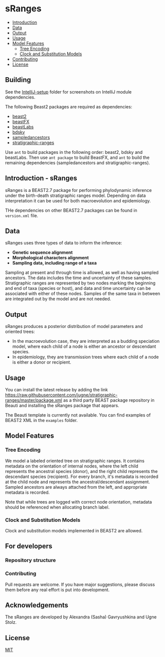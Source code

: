 # sRanges

- [Introduction](#introduction)
- [Data](#data)
- [Output](#output)
- [Usage](#usage)
- [Model Features](#model-features)
  - [Tree Encoding](#tree-encoding)
  - [Clock and Substitution Models](#clock-and-substitution-models)
- [Contributing](#contributing)
- [License](#license)

## Building

See the [IntelliJ-setup](IntelliJ-setup) folder for screenshots on IntelliJ module dependencies.

The following Beast2 packages are required as dependencies:
- [beast2](https://github.com/CompEvol/beast2)
- [beastFX](https://github.com/CompEvol/BeastFX)
- [beastLabs](https://github.com/BEAST2-Dev/BEASTLabs) 
- [bdsky](https://github.com/BEAST2-Dev/bdsky)
- [sampledancestors](https://github.com/CompEvol/sampled-ancestors) 
- [stratigraphic-ranges](https://github.com/jugne/stratigraphic-ranges)

Use `ant` to build packages in the following order: beast2, bdsky and beastLabs. 
Then use `ant package` to build BeastFX, and `ant` to build the remaining dependencies (sampledancestors and stratigraphic-ranges).

## Introduction - sRanges

sRanges is a BEAST2.7 package for performing phylodynamic inference under the birth-death stratigraphic ranges model. Depending on data interpretation it can be used for both macroevolution and epidemiology.

THe dependencies on other BEAST2.7 packages can be found in `version.xml` file.

## Data

sRanges uses three types of data to inform the inference:

- **Genetic sequence alignment**
- **Morphological characters alignment**
- **Sampling data, including range of a taxa**

Sampling at present and through time is allowed, as well as having sampled ancestors. The data includes the time and uncertainty of these samples. Stratigraphic ranges are represented by two nodes marking the beginning and end of taxa (species or host), and data and time uncertainty can be associated with either of these nodes. Samples of the same taxa in between are integrated out by the model and are not needed.

## Output

sRanges produces a posterior distribution of model parameters and oriented trees:

- In the macroevolution case, they are interpreted as a budding speciation model, where each child of a node is either an ancestor or descendant species.
- In epidemiology, they are transmission trees where each child of a node is either a donor or recipient.

## Usage

You can install the latest release by adding the link https://raw.githubusercontent.com/jugne/stratigraphic-ranges/master/package.xml as a third party BEAST package repository in Beauti and installing the sRanges package that appears. 

The Beauti template is currently not available. You can find examples of BEAST2 XML in the `examples` folder.

## Model Features

### Tree Encoding

We model a labeled oriented tree on stratigraphic ranges. It contains metadata on the orientation of internal nodes, where the left child represents the ancestral species (donor), and the right child represents the descendant species (recipient). For every branch, it's metadata is recorded at the child node and represents the ancestral/descendant assignment. Sampled ancestors are always attached from the left, and appropriate metadata is recorded.

Note that while trees are logged with correct node orientation, metadata should be referenced when allocating branch label.

### Clock and Substitution Models

Clock and substitution models implemented in BEAST2 are allowed.

## For developers

### Repository structure

### Contributing

Pull requests are welcome. If you have major suggestions, please discuss them before any real effort is put into development.

## Acknowledgements

The sRanges are developed by Alexandra (Sasha) Gavryushkina and Ugne Stolz. 

## License

[MIT](https://choosealicense.com/licenses/mit/)

